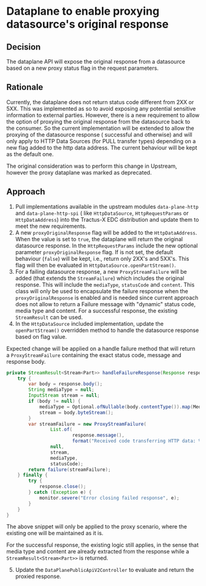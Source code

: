 # Dataplane to enable proxying datasource's original response

## Decision

The dataplane API will expose the original response from a datasource based on a new proxy status flag in the request
parameters.

## Rationale

Currently, the dataplane does not return status code different from 2XX or 5XX. This was implemented as so to avoid
exposing any potential sensitive information to external parties.
However, there is a new requirement to allow the option of proxying the original response from the datasource back to
the consumer. So the current implementation will be extended to allow the proxying of the datasource response (
successful and otherwise) and will only apply to HTTP Data Sources (for PULL transfer types) depending on a new flag
added to the http data address. The current behaviour will be kept as the default one.

The original consideration was to perform this change in Upstream, however the proxy dataplane was marked as deprecated.

## Approach

1. Pull implementations available in the upstream modules `data-plane-http` and `data-plane-http-spi` (
   like `HttpDataSource`, `HttpRequestParams` or `HttpDataAddress`) into the Tractus-X EDC distribution and update them
   to meet the new requirements.
2. A new `proxyOriginalResponse` flag will be added to the `HttpDataAddress`. When the value is set to `true`, the
   dataplane will return the original datasource response. In the `HttpRequestParams` include the new optional
   parameter `proxyOriginalResponse` flag. If is not set, the default behaviour (`false`) will be kept, i.e., return
   only 2XX's and 5XX's. This flag will then be evaluated in ```HttpDataSource.openPartStream()```.
3. For a failing datasource response, a new ```ProxyStreamFailure``` will be added (that extends
   the ```StreamFailure```) which includes the original response. This will include the `mediaType`, `statusCode`
   and `content`. This class will only be used to encapsulate the failure response when the `proxyOriginalResponse` is
   enabled and is needed since current approach does not allow to return a Failure message with "dynamic" status code,
   media type and content. For a successful response, the existing `StreamResult` can be used.
4. In the `HttpDataSource` included implementation, update the `openPartStream()` overridden method to handle the
   datasource response based on flag value.

Expected change will be applied on a handle failure method that will return a `ProxyStreamFailure` containing the exact
status code, message and response body.

```java
private StreamResult<Stream<Part>> handleFailureResponse(Response response, String statusCode) {
    try {
        var body = response.body();
        String mediaType = null;
        InputStream stream = null;
        if (body != null) {
            mediaType = Optional.ofNullable(body.contentType()).map(MediaType::toString).orElse(OCTET_STREAM);
            stream = body.byteStream();
        }
        var streamFailure = new ProxyStreamFailure(
                List.of(
                        response.message(),
                        format("Received code transferring HTTP data: %s - %s.", statusCode, response.message())),
                null,
                stream,
                mediaType,
                statusCode);
        return failure(streamFailure);
    } finally {
        try {
            response.close();
        } catch (Exception e) {
            monitor.severe("Error closing failed response", e);
        }
    }
}
```

The above snippet will only be applied to the proxy scenario, where the existing one will be maintained as it is.

For the successful response, the existing logic still applies, in the sense that media type and content are already
extracted from the response while a `StreamResult<Stream<Part>>` is returned.

5. Update the `DataPlanePublicApiV2Controller` to evaluate and return the proxied response.